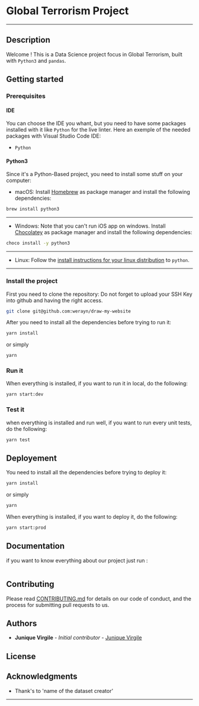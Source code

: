 # Global Terrorism Project
---

## Description

Welcome !
This is a Data Science project focus in Global Terrorism, built with `Python3` and `pandas`.

## Getting started

### Prerequisites

#### IDE

You can choose the IDE you whant, but you need to have some packages installed with it like `Python` for the live linter.
Here an exemple of the needed packages with Visual Studio Code IDE:

- `Python`

#### Python3

Since it's a Python-Based project, you need to install some stuff on your computer:

- macOS:
  Install [Homebrew](https://brew.sh) as package manager and install the following dependencies:

```bash
brew install python3
```
---

- Windows:
  Note that you can't run iOS app on windows.
  Install [Chocolatey](https://chocolatey.org) as package manager and install the following dependencies:

```bash
choco install -y python3
```
---

- Linux:
  Follow the [install instructions for your linux distribution](https://python/linux) to `python`.
---

### Install the project

First you need to clone the repository:
Do not forget to upload your SSH Key into github and having the right access.

```bash
git clone git@github.com:werayn/draw-my-website
```

After you need to install all the dependencies before trying to run it:

```bash
yarn install
```

or simply

```bash
yarn
```

### Run it

When everything is installed, if you want to run it in local, do the following:

```bash
yarn start:dev
```

### Test it

when everything is installed and run well, if you want to run every unit tests, do the following:

```bash
yarn test
```

## Deployement

You need to install all the dependencies before trying to deploy it:

```bash
yarn install
```

or simply

```bash
yarn
```

When everything is installed, if you want to deploy it, do the following:

```bash
yarn start:prod
```

## Documentation

if you want to know everything about our project just run :

```bash
```

## Contributing

Please read [CONTRIBUTING.md](CONTRIBUTING.md) for details on our code of conduct, and the process for submitting pull requests to us.

## Authors

* **Junique Virgile** - *Initial contributor* - [Junique Virgile](https://github.com/werayn)

## License


## Acknowledgments
* Thank's to 'name of the dataset creator'
---